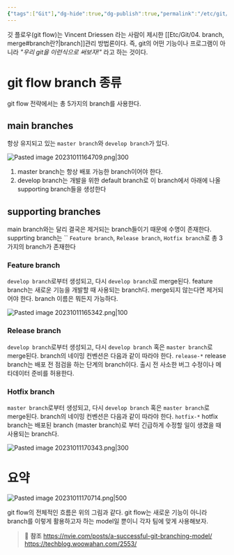 ```yaml
---
{"tags":["Git"],"dg-hide":true,"dg-publish":true,"permalink":"/etc/git/07-git-flow/","hide":true,"dgPassFrontmatter":true,"noteIcon":""}
---
```


깃 플로우(git flow)는 Vincent Driessen 라는 사람이 제시한 [[Etc/Git/04. branch, merge#branch란?\|branch]]관리 방법론이다.
즉, git의 어떤 기능이나 프로그램이 아니라 *"우리 git을 이런식으로 써보자!"* 라고 하는 것이다.

# git flow branch 종류
git flow 전략에서는 총 5가지의 branch를 사용한다.

## main branches
항상 유지되고 있는 `master branch`와 `develop branch`가 있다.

![Pasted image 20231011164709.png|300](/img/user/Etc/Git/Pasted%20image%2020231011164709.png)
1. master branch는 항상 배포 가능한 branch이어야 한다.
2. develop branch는 개발을 위한 default branch로 이 branch에서 아래에 나올 supporting branch들을 생성한다

## supporting branches
main branch와는 달리 결국은 제거되는 branch들이기 때문에 수명이 존재한다. supprting branch는 ``
`Feature branch`, `Release branch`, `Hotfix branch`로 총 3가지의 branch가 존재한다

### Feature branch
`develop branch`로부터 생성되고, 다시 `develop branch`로 merge된다. 
feature branch는 새로운 기능을 개발할 때 사용되는 branch다. merge되지 않는다면 제거되어야 한다.
branch 이름은 뭐든지 가능하다.

![Pasted image 20231011165342.png|100](/img/user/Etc/Git/Pasted%20image%2020231011165342.png)

### Release branch
`develop branch`로부터 생성되고, 다시 `develop branch` 혹은 `master branch`로 merge된다.
branch의 네이밍 컨벤션은 다음과 같이 따라야 한다. `release-*`
release branch는 배포 전 점검을 하는 단계의 branch이다. 출시 전 사소한 버그 수정이나 메타데이터 준비를 허용한다.


### Hotfix branch
`master branch`로부터 생성되고, 다시 `develop branch` 혹은 `master branch`로 merge된다. 
branch의 네이밍 컨벤션은 다음과 같이 따라야 한다. `hotfix-*`
hotfix branch는 배포된 branch (master branch)로 부터 긴급하게 수정할 일이 생겼을 때 사용되는 branch다.

![Pasted image 20231011170343.png|300](/img/user/Etc/Git/Pasted%20image%2020231011170343.png)


# 요약
![Pasted image 20231011170714.png|500](/img/user/Etc/Git/Pasted%20image%2020231011170714.png)

git flow의 전체적인 흐름은 위의 그림과 같다.
git flow는 새로운 기능이 아니라 branch를 이렇게 활용하고자 하는 model일 뿐이니 각자 팀에 맞게 사용해보자.


> 🧷 **참조**
> https://nvie.com/posts/a-successful-git-branching-model/
> https://techblog.woowahan.com/2553/
